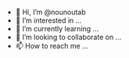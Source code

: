 - 👋 Hi, I’m @nounoutab
- 👀 I’m interested in ...
- 🌱 I’m currently learning ...
- 💞️ I’m looking to collaborate on ...
- 📫 How to reach me ...

<!---
nounoutab/nounoutab is a ✨ special ✨ repository because its `README.md` (this file) appears on your GitHub profile.
You can click the Preview link to take a look at your changes.
--->
